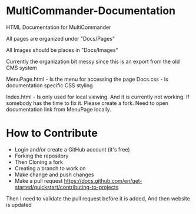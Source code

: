 # MultiCommander-Documentation
HTML Documentation for MultiCommander

All pages are organized under "Docs/Pages"

All Images should be places in "Docs/Images"

Currently the organization bit messy since this is an export from the old CMS system

MenuPage.html - Is the menu for accessing the page
Docs.css - is documentation specific CSS styling

Index.html - Is only used for local viewing. And it is currently not working.
             If somebody has the time to fix it. Please create a fork.
             Need to open documentation link from MenuPage locally. 



# How to Contribute

* Login and/or create a GitHub account (it's free)
* Forking the repository
* Then Cloning a fork
* Creating a branch to work on
* Make change and push changes
* Make a pull request
https://docs.github.com/en/get-started/quickstart/contributing-to-projects

Then I need to validate the pull request before it is added, And then website is updated


